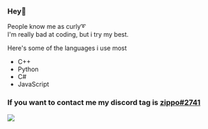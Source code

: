### Hey👋

People know me as curly➰ \
I'm really bad at coding, but i try my best.

Here's some of the languages i use most
- C++
- Python
- C#
- JavaScript

### If you want to contact me my discord tag is [zippo#2741](https://discord.com/users/394972765314088972)
![](https://komarev.com/ghpvc/?username=julie420&color=ff69b4)
